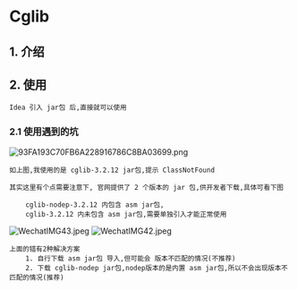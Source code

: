 # Cglib

## 1. 介绍

## 2. 使用

    Idea 引入 jar包 后,直接就可以使用
   
### 2.1 使用遇到的坑

![93FA193C70FB6A228916786C8BA03699.png](https://upload-images.jianshu.io/upload_images/61189-de545aa4b538bf8d.png)

    如上图,我使用的是 cglib-3.2.12 jar包,提示 ClassNotFound 

    其实这里有个点需要注意下, 官网提供了 2 个版本的 jar 包,供开发者下载,具体可看下图

        cglib-nodep-3.2.12 内包含 asm jar包,
        cglib-3.2.12 内未包含 asm jar包,需要单独引入才能正常使用


![WechatIMG43.jpeg](https://upload-images.jianshu.io/upload_images/61189-67c047603605fe7e.jpeg) ![WechatIMG42.jpeg](https://upload-images.jianshu.io/upload_images/61189-0d3ee6247ddcc69a.jpeg)

    上面的错有2种解决方案
        1. 自行下载 asm jar包 导入,但可能会 版本不匹配的情况(不推荐)
        2. 下载 cglib-nodep jar包,nodep版本的是内置 asm jar包,所以不会出现版本不匹配的情况(推荐)
        